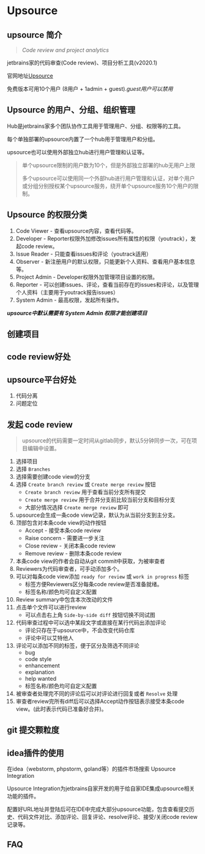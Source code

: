 # Upsource

## upsource 简介

> _Code review and project analytics_

jetbrains家的代码审查(Code review)、项目分析工具(v2020.1)

官网地址[Upsource](https://www.jetbrains.com/upsource/)

免费版本可用10个用户 (8用户 + 1admin + guest)._guest用户可以禁用_

## Upsource 的用户、分组、组织管理

Hub是jetbrains家多个团队协作工具用于管理用户、分组、权限等的工具。

每个单独部署的upsource内置了一个hub用于管理用户和分组。

upsource也可以使用外部独立hub进行用户管理和认证等。

> 单个upsource限制的用户数为10个，但是外部独立部署的hub无用户上限
>
> 多个upsource可以使用同一个外部hub进行用户管理和认证，对单个用户或分组分别授权某个upsource服务，绕开单个upsource服务10个用户的限制。

## Upsource 的权限分类

1. Code Viewer - 查看upsource内容，查看代码等。
2. Developer - Reporter权限外加修改issues所有属性的权限（youtrack），发起code review。
3. Issue Reader - 只能查看issues和评论（youtrack适用）
4. Observer - 新注册用户的默认权限，只能更新个人资料、查看用户基本信息等。
5. Project Admin - Developer权限外加管理项目设置的权限。
6. Reporter - 可以创建issues、评论，查看当前存在的issues和评论，以及管理个人资料（主要用于youtrack报告issues）
7. System Admin - 最高权限，发起所有操作。

***upsource中默认需要有 System Admin 权限才能创建项目***

## 创建项目

## code review好处

## upsource平台好处

1. 代码分离
2. 问题定位


## 发起 code review

> upsource的代码需要一定时间从gitlab同步，默认5分钟同步一次，可在项目编辑中设置。

1. 选择项目
2. 选择 `Branches`
3. 选择需要创建code view的分支
4. 选择 `Create branch review` 或 `Create merge review` 按钮
    - `Create branch review` 用于查看当前分支所有提交
    - `Create merge review` 用于合并分支前比较当前分支和目标分支
    - 大部分情况选择 `Create merge review` 即可
5. upsource会生成一条code view记录，默认为从当前分支到主分支。
6. 顶部包含对本条code view的动作按钮
    - Accept - 接受本条code review
    - Raise concern - 需要进一步关注
    - Close review - 关闭本条code review
    - Remove review - 删除本条code review
7. 本条code view的作者会自动从git commit中获取，为被审查者
8. Reviewers为代码审查者，可手动添加多个。
9. 可以对每条code view添加 `ready for review` 或 `work in progress` 标签
    - 标签方便Reviewers区分每条code review是否准备就绪。
    - 标签名称/颜色均可自定义配置
10. Review summary中包含本次改动的文件
11. 点击单个文件可以进行review
    - 可以点击右上角 `Side-by-side diff` 按钮切换不同试图
12. 代码审查过程中可以选中某段文字或直接在某行代码出添加评论
    - 评论只存在于upsource中，不会改变代码仓库
    - 评论中可以艾特他人
13. 评论可以添加不同的标签，便于区分及筛选不同评论
    - bug
    - code style
    - enhancement
    - explanation
    - help wanted
    - 标签名称/颜色均可自定义配置
14. 被审查者处理完不同的评论后可以对评论进行回复或者 `Resolve` 处理
15. 审查者review完所有diff后可以选择Accept动作按钮表示接受本条code view。(此时表示代码已准备好合并)。

## git 提交颗粒度

## idea插件的使用

在idea（webstorm, phpstorm, goland等）的插件市场搜索 Upsource Integration

Upsource Integration为jetbrains自家开发的用于给自家IDE集成upsource相关功能的插件。

配置好URL地址并登陆后可在IDE中完成大部分upsource功能，包含查看提交历史、代码文件对比、添加评论、回复评论、resolve评论、接受/关闭code review记录等。

## FAQ
